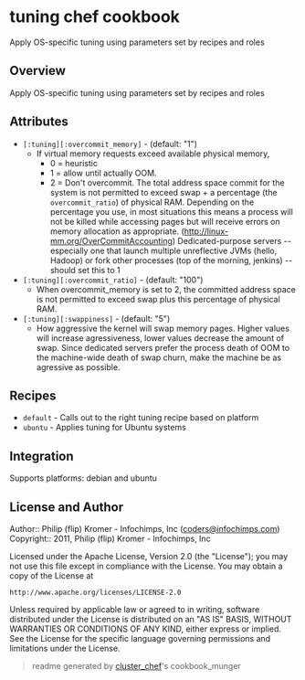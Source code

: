 # tuning chef cookbook

Apply OS-specific tuning using parameters set by recipes and roles

## Overview

Apply OS-specific tuning using parameters set by recipes and roles

## Attributes

* `[:tuning][:overcommit_memory]`     -  (default: "1")
  - If virtual memory requests exceed available physical memory,
    * 0 = heuristic
    * 1 = allow until actually OOM.
    * 2 = Don't overcommit. The total address space commit for the system is not
    permitted to exceed swap + a percentage (the `overcommit_ratio`) of
    physical RAM. Depending on the percentage you use, in most situations
    this means a process will not be killed while accessing pages but will
    receive errors on memory allocation as appropriate.
    (http://linux-mm.org/OverCommitAccounting)
    Dedicated-purpose servers -- especially one that launch multiple unreflective
    JVMs (hello, Hadoop) or fork other processes (top of the morning, jenkins) --
    should set this to 1
* `[:tuning][:overcommit_ratio]`      -  (default: "100")
  - When overcommit_memory is set to 2, the committed address space is not
    permitted to exceed swap plus this percentage of physical RAM.
* `[:tuning][:swappiness]`            -  (default: "5")
  - How aggressive the kernel will swap memory pages.  Higher values will increase
    agressiveness, lower values decrease the amount of swap.
    Since dedicated servers prefer the process death of OOM to the machine-wide
    death of swap churn, make the machine be as agressive as possible.

## Recipes 

* `default`                  - Calls out to the right tuning recipe based on platform
* `ubuntu`                   - Applies tuning for Ubuntu systems

## Integration

Supports platforms: debian and ubuntu



## License and Author

Author::                Philip (flip) Kromer - Infochimps, Inc (<coders@infochimps.com>)
Copyright::             2011, Philip (flip) Kromer - Infochimps, Inc

Licensed under the Apache License, Version 2.0 (the "License");
you may not use this file except in compliance with the License.
You may obtain a copy of the License at

    http://www.apache.org/licenses/LICENSE-2.0

Unless required by applicable law or agreed to in writing, software
distributed under the License is distributed on an "AS IS" BASIS,
WITHOUT WARRANTIES OR CONDITIONS OF ANY KIND, either express or implied.
See the License for the specific language governing permissions and
limitations under the License.

> readme generated by [cluster_chef](http://github.com/infochimps/cluster_chef)'s cookbook_munger
